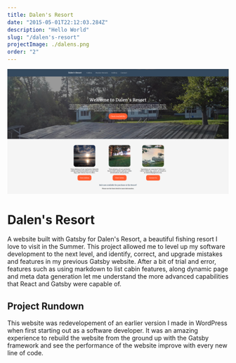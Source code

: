 ```yaml
---
title: Dalen's Resort
date: "2015-05-01T22:12:03.284Z"
description: "Hello World"
slug: "/dalen's-resort"
projectImage: ./dalens.png
order: "2"
---
```






![Dalen's Resort](./dalen's-resort-2560x1440.png)

# Dalen's Resort
A website built with Gatsby for Dalen's Resort, a beautiful fishing resort I love to visit in the Summer. This project allowed me to level up my software development to the next level, and identify, correct, and upgrade mistakes and features in my previous Gatsby website. After a bit of trial and error, features such as using markdown to list cabin features, along dynamic page and meta data generation let me understand the more advanced capabilities that React and Gatsby were capable of.

## Project Rundown

This website was redevelopement of an earlier version I made in WordPress when first starting out as a software developer. It was an amazing experience to rebuild the website from the ground up with the Gatsby framework and see the performance of the website improve with every new line of code.
